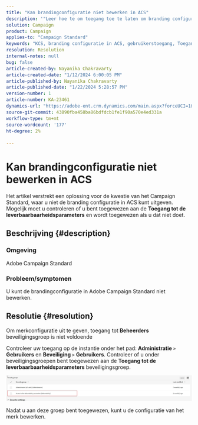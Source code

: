 ```yaml
---
title: "Kan brandingconfiguratie niet bewerken in ACS"
description: '"Leer hoe te om toegang toe te laten om branding configuratie in ACS uit te geven. Controleer of u bent toegevoegd aan de beveiligingsgroep ''Toegang tot de parameters voor de levering''.'
solution: Campaign
product: Campaign
applies-to: "Campaign Standard"
keywords: "KCS, branding configuratie in ACS, gebruikerstoegang, Toegang tot de leverbaarheidsparameter, campagestandaard"
resolution: Resolution
internal-notes: null
bug: false
article-created-by: Nayanika Chakravarty
article-created-date: "1/12/2024 6:00:05 PM"
article-published-by: Nayanika Chakravarty
article-published-date: "1/22/2024 5:28:57 PM"
version-number: 1
article-number: KA-23461
dynamics-url: "https://adobe-ent.crm.dynamics.com/main.aspx?forceUCI=1&pagetype=entityrecord&etn=knowledgearticle&id=ea64f666-74b1-ee11-a569-6045bd006a22"
source-git-commit: 43890fba458ba86bdfdcb1fe1f90a570e4ed331a
workflow-type: tm+mt
source-wordcount: '177'
ht-degree: 2%

---
```


# Kan brandingconfiguratie niet bewerken in ACS


Het artikel verstrekt een oplossing voor de kwestie van het Campaign Standard, waar u niet de branding configuratie in ACS kunt uitgeven. Mogelijk moet u controleren of u bent toegewezen aan de <b>Toegang tot de leverbaarbaarheidsparameters</b> en wordt toegewezen als u dat niet doet.

## Beschrijving {#description}


### Omgeving

Adobe Campaign Standard

### Probleem/symptomen

U kunt de brandingconfiguratie in Adobe Campaign Standard niet bewerken.


## Resolutie {#resolution}


Om merkconfiguratie uit te geven, toegang tot <b>Beheerders</b> beveiligingsgroep is niet voldoende

Controleer uw toegang op de instantie onder het pad: <b>Administratie </b>`>`  <b>Gebruikers</b> en <b>Beveiliging </b>`>`  <b>Gebruikers</b>. Controleer of u onder beveiligingsgroepen bent toegewezen aan de <b>Toegang tot de leverbaarbaarheidsparameters</b> beveiligingsgroep.

![](assets/f7846f6e-31b9-ee11-a569-6045bd006704.png)

Nadat u aan deze groep bent toegewezen, kunt u de configuratie van het merk bewerken.




